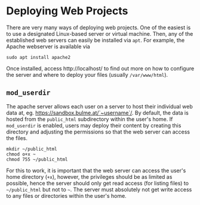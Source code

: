 # Deploying Web Projects

There are very many ways of deploying web projects. One of the easiest is
to use a designated Linux-based server or virtual machine. Then, any of
the established web servers can easily be installed via `apt`. For example,
the Apache webserver is available via

```shell
sudo apt install apache2
```

Once installed, access http://localhost/ to find out more on how to configure
the server and where to deploy your files (usually `/var/www/html`).

## `mod_userdir`
The apache server allows each user on a server to host their individual web
data at, eg. https://sandbox.bulme.at/`~username`/. By
default, the data is hosted from the `public_html` subdirectory within
the user's home. If `mod_userdir` is enabled, users may deploy their content
by creating this directory and adjusting the permissions so that the web
server can access the files.

```shell
mkdir ~/public_html
chmod o+x ~
chmod 755 ~/public_html
```
For this to work, it is important that the web server can access the user's
home directory (`+x`), however, the privileges should be as limited as
possible, hence the server should only get read access (for listing files)
to `~/public_html` but not to `~`. The server must absolutely not get write
access to any files or directories within the user's home.
